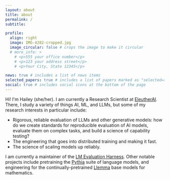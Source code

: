 ```yaml
---
layout: about
title: about
permalink: /
subtitle: 

profile:
  align: right
  image: IMG-4282-cropped.jpg
  image_circular: false # crops the image to make it circular
  # more_info: >
    # <p>555 your office number</p>
    # <p>123 your address street</p>
    # <p>Your City, State 12345</p>

news: true # includes a list of news items
selected_papers: true # includes a list of papers marked as "selected={true}"
social: true # includes social icons at the bottom of the page
---
```


Hi! I'm Hailey (she/her). I am currently a Research Scientist at [EleutherAI](https://eleuther.ai). There, I study a variety of things AI, ML, and LLMs, but some of my research interests in particular include: 

- Rigorous, reliable evaluation of LLMs and other generative models: how do we create standards for reproducible evaluation of AI models, evaluate them on complex tasks, and build a science of capability testing?
- The engineering that goes into distributed training and making it fast. 
- The science of scaling models up reliably.


I am currently a maintainer of the [LM Evaluation Harness](https://github.com/EleutherAI/lm-evaluation-harness). Other notable projects include pretraining the [Pythia](https://arxiv.org/abs/2304.01373) suite of language models, and engineering for the continually-pretrained [Llemma](https://arxiv.org/abs/2310.10631) base models for mathematics.



